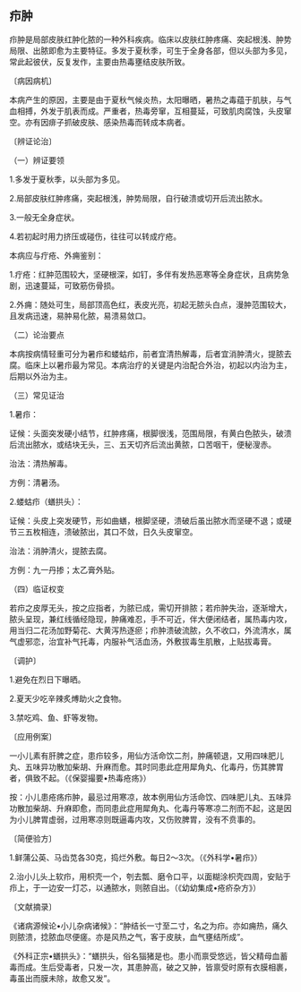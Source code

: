 ## 疖肿

疖肿是局部皮肤红肿化脓的一种外科疾病。临床以皮肤红肿疼痛、突起根浅、肿势局限、出脓即愈为主要特征。多发于夏秋季，可生于全身各部，但以头部为多见，常此起彼伏，反复发作，主要由热毒壅结皮肤所致。

〔病因病机〕

本病产生的原因，主要是由于夏秋气候炎热，太阳曝晒，暑热之毒蕴于肌肤，与气血相搏，外发于肌表而成。严重者，热毒旁窜，互相蔓延，可致肌肉腐蚀，头皮窜空。亦有因痱子抓破皮肤、感染热毒而转成本病者。

〔辨证论治〕

（一）辨证要领

1.多发于夏秋季，以头部为多见。

2.局部皮肤红肿疼痛，突起根浅，肿势局限，自行破溃或切开后流出脓水。

3.一般无全身症状。

4.若初起时用力挤压或碰伤，往往可以转成疔疮。

本病应与疔疮、外痈鉴别：

1.疔疮：红肿范围较大，坚硬根深，如钉，多伴有发热恶寒等全身症状，且病势急剧，迅速蔓延，可致筋伤骨损。

2.外痈：随处可生，局部顶高色红，表皮光亮，初起无脓头白点，漫肿范围较大，且发病迅速，易肿易化脓，易溃易敛口。

（二）论治要点

本病按病情轻重可分为暑疖和蝼蛄疖，前者宜清热解毒，后者宜消肿清火，提脓去腐。临床上以暑疖最为常见。本病治疗的关键是内治配合外治，初起以内治为主，后期以外治为主。

（三）常见证治

1.暑疖：

证候：头面突发硬小结节，红肿疼痛，根脚很浅，范围局限，有黄白色脓头，破溃后流出脓水，或结块无头，三、五天切齐后流出黄脓，口苦咽干，便秘溲赤。

治法：清热解毒。

方例：清暑汤。

2.蝼蛄疖（蟮拱头）：

证候：头皮上突发硬节，形如曲蟮，根脚坚硬，溃破后虽出脓水而坚硬不退；或硬节三五枚相连，溃破脓出，其口不敛，日久头皮窜空。

治法：消肿清火，提脓去腐。

方例：九一丹掺；太乙膏外贴。

（四）临证权变

若疖之皮厚无头，按之应指者，为脓已成，需切开排脓；若疖肿失治，逐渐增大，脓头呈现，兼红线循经隐现，肿痛难忍，手不可近，伴大便闭结者，属热毒内攻，用当归二花汤加野菊花、大黄泻热逐瘀；疖肿溃破流脓，久不收口，外流清水，属气虚邪恋，治宜补气托毒，内服补气活血汤，外敷拔毒生肌散，上贴拔毒膏。

〔调护〕

1.避免在烈日下曝晒。

2.夏天少吃辛辣炙煿助火之食物。

3.禁吃鸡、鱼、虾等发物。

〔应用例案〕

一小儿素有肝脾之症，患疖较多，用仙方活命饮二剂，肿痛顿退，又用四味肥儿丸、五味异功散加柴胡、升麻而愈。其时同患此症用犀角丸、化毒丹，伤其脾胃者，俱致不起。（《保婴撮要•热毒疮疡》）

按：小儿患疮疡疖肿，最忌过用寒凉，故本例用仙方活命饮、四味肥儿丸、五味异功散加柴胡、升麻即愈，而同患此症用犀角丸、化毒丹等寒凉二剂而不起，这是因为小儿脾胃虚弱，过用寒凉则既逼毒内攻，又伤败脾胃，没有不贲事的。

〔简便验方〕

1.鲜蒲公英、马齿苋各30克，捣烂外敷。每日2〜3次。（《外科学•暑疖》）

2.治小儿头上软疖，用枳壳一个，刳去瓢、磨令口平，以面糊涂枳壳四周，安贴于疖上，于一边安一灯芯，以通脓水，则脓自出。（《幼幼集成•疮疥杂方》）

〔文献摘录〕

《诸病源候论•小儿杂病诸候》：“肿结长一寸至二寸，名之为疖。亦如痈热，痛久则脓溃，捻脓血尽便瘥。亦是风热之气，客于皮肤，血气壅结所成”。

《外科正宗•蟮拱头》：“蟮拱头，俗名㺁猪是也。患小而禀受悠远，皆父精母血蓄毒而成。生后受毒者，只发一次，其患肿高，破之又肿，皆禀受时原有衣膜相裹，毒虽出而膜未除，故愈又发”。
